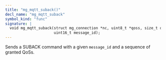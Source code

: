 ```yaml
---
title: "mg_mqtt_suback()"
decl_name: "mg_mqtt_suback"
symbol_kind: "func"
signature: |
  void mg_mqtt_suback(struct mg_connection *nc, uint8_t *qoss, size_t qoss_len,
                      uint16_t message_id);
---
```


Sends a SUBACK command with a given `message_id`
and a sequence of granted QoSs. 


